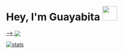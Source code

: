 # Hey, I'm Guayabita <img height="40" src="https://raw.githubusercontent.com/innng/innng/master/assets/kyubey.gif"/>

<a href="https://discord.com/users/807810010225573948" > -->
<img align="center" src="https://github-readme-stats.vercel.app/api/top-langs/?username=GuayabitaDev&theme=dracula&hide_langs_below=1" />

<p align="left"> <img src="https://komarev.com/ghpvc/?username=GuayabitaDev&label=Profile%20views&color=0e75b6&style=flat" alt="stats" />
